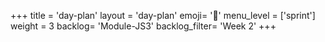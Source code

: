 +++
title = 'day-plan'
layout = 'day-plan'
emoji= '📝'
menu_level = ['sprint']
weight = 3
backlog= 'Module-JS3'
backlog_filter= 'Week 2'
+++


